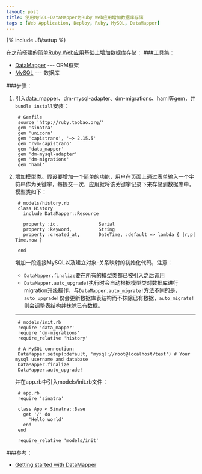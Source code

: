 ```yaml
---
layout: post
title: 使用MySQL+DataMapper为Ruby Web应用增加数据库存储
tags : [Web Application, Deploy, Ruby, MySQL, DataMapper]
---
```

{% include JB/setup %}

在之前搭建的[简单Ruby Web应用](/2014/02/06/build-a-ruby-web-application/)基础上增加数据库存储：
###工具集：
* [DataMapper](http://datamapper.org) --- ORM框架
* [MySQL](http://www.mysql.com) --- 数据库

###步骤：
1. 引入data_mapper、dm-mysql-adapter、dm-migrations、haml等gem，并`bundle install`安装：

		# Gemfile
		source 'http://ruby.taobao.org/'
		gem 'sinatra'
		gem 'unicorn'
		gem 'capistrano', '~> 2.15.5'
		gem 'rvm-capistrano'
		gem 'data_mapper'
		gem 'dm-mysql-adapter'
		gem 'dm-migrations'
		gem 'haml'
2. 增加模型类。假设要增加一个简单的功能，用户在页面上通过表单输入一个字符串作为关键字，每提交一次，应用就将该关键字记录下来存储到数据库中，模型类如下：
	
		# models/history.rb
		class History
		  include DataMapper::Resource

		  property :id,               Serial
		  property :keyword,          String
		  property :created_at,       DateTime, :default => lambda { |r,p| Time.now }

		end
	增加一段连接MySQL以及建立对象-关系映射的初始化代码，注意：
	* `DataMapper.finalize`要在所有的模型类都已被引入之后调用
	* `DataMapper.auto_upgrade!`执行时会自动根据模型类对数据库进行migration升级操作，与`DataMapper.auto_migrate!`方法不同的是，`auto_upgrade!`仅会更新数据库表结构而不抹除已有数据，`auto_migrate!`则会调整表结构并抹除已有数据。
	***
	
		# models/init.rb
		require 'data_mapper'
		require 'dm-migrations'
		require_relative 'history'

		# A MySQL connection:
		DataMapper.setup(:default, 'mysql://root@localhost/test') # Your mysql username and database
		DataMapper.finalize
		DataMapper.auto_upgrade!
	并在app.rb中引入models/init.rb文件：
	
		# app.rb
		require 'sinatra'

		class App < Sinatra::Base
		  get '/' do
		    'Hello world'
		  end
		end

		require_relative 'models/init'

	
			
		
###参考：
* [Getting started with DataMapper](http://datamapper.org/getting-started.html)
